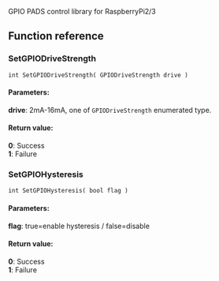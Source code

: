 GPIO PADS control library for RaspberryPi2/3

## Function reference
### SetGPIODriveStrength
```
int SetGPIODriveStrength( GPIODriveStrength drive )
```
#### Parameters:  
**drive**: 2mA-16mA, one of `GPIODriveStrength` enumerated type.

#### Return value:
**0**: Success  
**1**: Failure

### SetGPIOHysteresis
```
int SetGPIOHysteresis( bool flag )
```

#### Parameters:  
**flag**: true=enable hysteresis / false=disable

#### Return value:
**0**: Success  
**1**: Failure
